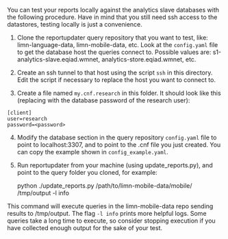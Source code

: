 You can test your reports locally against the analytics slave databases with
the following procedure. Have in mind that you still need ssh access to the
datastores, testing locally is just a convenience.

1. Clone the reportupdater query repository that you want to test, like:
limn-language-data, limn-mobile-data, etc. Look at the `config.yaml` file to
get the database host the queries connect to. Possible values are:
s1-analytics-slave.eqiad.wmnet, analytics-store.eqiad.wmnet, etc.

2. Create an ssh tunnel to that host using the script `ssh` in this directory.
Edit the script if necessary to replace the host you want to connect to.

3. Create a file named `my.cnf.research` in this folder. It should look like
this (replacing <password> with the database password of the research user):
```
[client]
user=research
password=<password>
```

4. Modify the database section in the query repository `config.yaml` file
to point to localhost:3307, and to point to the .cnf file you just created.
You can copy the example shown in `config_example.yaml`.

6. Run reportupdater from your machine (using update_reports.py), and point to
the query folder you cloned, for example:

    python ./update_reports.py /path/to/limn-mobile-data/mobile/ /tmp/output -l info

This command will execute queries in the limn-mobile-data repo sending results
to /tmp/output. The flag `-l info` prints more helpful logs. Some queries take
a long time to execute, so consider stopping execution if you have collected
enough output for the sake of your test.
